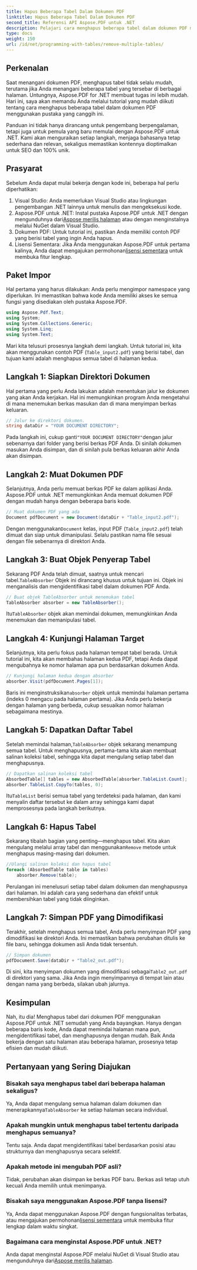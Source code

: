 ```yaml
---
title: Hapus Beberapa Tabel Dalam Dokumen PDF
linktitle: Hapus Beberapa Tabel Dalam Dokumen PDF
second_title: Referensi API Aspose.PDF untuk .NET
description: Pelajari cara menghapus beberapa tabel dalam dokumen PDF menggunakan Aspose.PDF untuk .NET. Panduan langkah demi langkah dengan contoh kode, FAQ, dan penjelasan terperinci.
type: docs
weight: 150
url: /id/net/programming-with-tables/remove-multiple-tables/
---
```

## Perkenalan

Saat menangani dokumen PDF, menghapus tabel tidak selalu mudah, terutama jika Anda menangani beberapa tabel yang tersebar di berbagai halaman. Untungnya, Aspose.PDF for .NET membuat tugas ini lebih mudah. Hari ini, saya akan memandu Anda melalui tutorial yang mudah diikuti tentang cara menghapus beberapa tabel dalam dokumen PDF menggunakan pustaka yang canggih ini.

Panduan ini tidak hanya dirancang untuk pengembang berpengalaman, tetapi juga untuk pemula yang baru memulai dengan Aspose.PDF untuk .NET. Kami akan menguraikan setiap langkah, menjaga bahasanya tetap sederhana dan relevan, sekaligus memastikan kontennya dioptimalkan untuk SEO dan 100% unik.

## Prasyarat

Sebelum Anda dapat mulai bekerja dengan kode ini, beberapa hal perlu diperhatikan:

1. Visual Studio: Anda memerlukan Visual Studio atau lingkungan pengembangan .NET lainnya untuk menulis dan mengeksekusi kode.
2. Aspose.PDF untuk .NET: Instal pustaka Aspose.PDF untuk .NET dengan mengunduhnya dari[Aspose merilis halaman](https://releases.aspose.com/pdf/net/) atau dengan menginstalnya melalui NuGet dalam Visual Studio.
3. Dokumen PDF: Untuk tutorial ini, pastikan Anda memiliki contoh PDF yang berisi tabel yang ingin Anda hapus.
4.  Lisensi Sementara: Jika Anda menggunakan Aspose.PDF untuk pertama kalinya, Anda dapat mengajukan permohonan[lisensi sementara](https://purchase.aspose.com/temporary-license/) untuk membuka fitur lengkap.

## Paket Impor

Hal pertama yang harus dilakukan: Anda perlu mengimpor namespace yang diperlukan. Ini memastikan bahwa kode Anda memiliki akses ke semua fungsi yang disediakan oleh pustaka Aspose.PDF.

```csharp
using Aspose.Pdf.Text;
using System;
using System.Collections.Generic;
using System.Linq;
using System.Text;
```

Mari kita telusuri prosesnya langkah demi langkah. Untuk tutorial ini, kita akan menggunakan contoh PDF (`Table_input2.pdf`) yang berisi tabel, dan tujuan kami adalah menghapus semua tabel di halaman kedua.

## Langkah 1: Siapkan Direktori Dokumen
Hal pertama yang perlu Anda lakukan adalah menentukan jalur ke dokumen yang akan Anda kerjakan. Hal ini memungkinkan program Anda mengetahui di mana menemukan berkas masukan dan di mana menyimpan berkas keluaran.

```csharp
// Jalur ke direktori dokumen.
string dataDir = "YOUR DOCUMENT DIRECTORY";
```

 Pada langkah ini, cukup ganti`"YOUR DOCUMENT DIRECTORY"`dengan jalur sebenarnya dari folder yang berisi berkas PDF Anda. Di sinilah dokumen masukan Anda disimpan, dan di sinilah pula berkas keluaran akhir Anda akan disimpan.

## Langkah 2: Muat Dokumen PDF
Selanjutnya, Anda perlu memuat berkas PDF ke dalam aplikasi Anda. Aspose.PDF untuk .NET memungkinkan Anda memuat dokumen PDF dengan mudah hanya dengan beberapa baris kode.

```csharp
// Muat dokumen PDF yang ada
Document pdfDocument = new Document(dataDir + "Table_input2.pdf");
```

 Dengan menggunakan`Document` kelas, input PDF (`Table_input2.pdf`) telah dimuat dan siap untuk dimanipulasi. Selalu pastikan nama file sesuai dengan file sebenarnya di direktori Anda.

## Langkah 3: Buat Objek Penyerap Tabel
 Sekarang PDF Anda telah dimuat, saatnya untuk mencari tabel.`TableAbsorber` Objek ini dirancang khusus untuk tujuan ini. Objek ini menganalisis dan mengidentifikasi tabel dalam dokumen PDF Anda.

```csharp
// Buat objek TableAbsorber untuk menemukan tabel
TableAbsorber absorber = new TableAbsorber();
```

 Itu`TableAbsorber` objek akan memindai dokumen, memungkinkan Anda menemukan dan memanipulasi tabel.

## Langkah 4: Kunjungi Halaman Target
Selanjutnya, kita perlu fokus pada halaman tempat tabel berada. Untuk tutorial ini, kita akan membahas halaman kedua PDF, tetapi Anda dapat mengubahnya ke nomor halaman apa pun berdasarkan dokumen Anda.

```csharp
// Kunjungi halaman kedua dengan absorber
absorber.Visit(pdfDocument.Pages[1]);
```

 Baris ini menginstruksikan`absorber` objek untuk memindai halaman pertama (indeks 0 mengacu pada halaman pertama). Jika Anda perlu bekerja dengan halaman yang berbeda, cukup sesuaikan nomor halaman sebagaimana mestinya.

## Langkah 5: Dapatkan Daftar Tabel
 Setelah memindai halaman,`TableAbsorber` objek sekarang menampung semua tabel. Untuk menghapusnya, pertama-tama kita akan membuat salinan koleksi tabel, sehingga kita dapat mengulang setiap tabel dan menghapusnya.

```csharp
// Dapatkan salinan koleksi tabel
AbsorbedTable[] tables = new AbsorbedTable[absorber.TableList.Count];
absorber.TableList.CopyTo(tables, 0);
```

 Itu`TableList` berisi semua tabel yang terdeteksi pada halaman, dan kami menyalin daftar tersebut ke dalam array sehingga kami dapat memprosesnya pada langkah berikutnya.

## Langkah 6: Hapus Tabel
 Sekarang tibalah bagian yang penting—menghapus tabel. Kita akan mengulang melalui array tabel dan menggunakan`Remove` metode untuk menghapus masing-masing dari dokumen.

```csharp
//Ulangi salinan koleksi dan hapus tabel
foreach (AbsorbedTable table in tables)
    absorber.Remove(table);
```

Perulangan ini menelusuri setiap tabel dalam dokumen dan menghapusnya dari halaman. Ini adalah cara yang sederhana dan efektif untuk membersihkan tabel yang tidak diinginkan.

## Langkah 7: Simpan PDF yang Dimodifikasi
Terakhir, setelah menghapus semua tabel, Anda perlu menyimpan PDF yang dimodifikasi ke direktori Anda. Ini memastikan bahwa perubahan ditulis ke file baru, sehingga dokumen asli Anda tidak tersentuh.

```csharp
// Simpan dokumen
pdfDocument.Save(dataDir + "Table2_out.pdf");
```

 Di sini, kita menyimpan dokumen yang dimodifikasi sebagai`Table2_out.pdf` di direktori yang sama. Jika Anda ingin menyimpannya di tempat lain atau dengan nama yang berbeda, silakan ubah jalurnya.

## Kesimpulan

Nah, itu dia! Menghapus tabel dari dokumen PDF menggunakan Aspose.PDF untuk .NET semudah yang Anda bayangkan. Hanya dengan beberapa baris kode, Anda dapat memindai halaman mana pun, mengidentifikasi tabel, dan menghapusnya dengan mudah. Baik Anda bekerja dengan satu halaman atau beberapa halaman, prosesnya tetap efisien dan mudah diikuti.

## Pertanyaan yang Sering Diajukan

### Bisakah saya menghapus tabel dari beberapa halaman sekaligus?
 Ya, Anda dapat mengulang semua halaman dalam dokumen dan menerapkannya`TableAbsorber` ke setiap halaman secara individual.

### Apakah mungkin untuk menghapus tabel tertentu daripada menghapus semuanya?
Tentu saja. Anda dapat mengidentifikasi tabel berdasarkan posisi atau strukturnya dan menghapusnya secara selektif.

### Apakah metode ini mengubah PDF asli?
Tidak, perubahan akan disimpan ke berkas PDF baru. Berkas asli tetap utuh kecuali Anda memilih untuk menimpanya.

### Bisakah saya menggunakan Aspose.PDF tanpa lisensi?
 Ya, Anda dapat menggunakan Aspose.PDF dengan fungsionalitas terbatas, atau mengajukan permohonan[lisensi sementara](https://purchase.aspose.com/temporary-license/) untuk membuka fitur lengkap dalam waktu singkat.

### Bagaimana cara menginstal Aspose.PDF untuk .NET?
 Anda dapat menginstal Aspose.PDF melalui NuGet di Visual Studio atau mengunduhnya dari[Aspose merilis halaman](https://releases.aspose.com/pdf/net/).